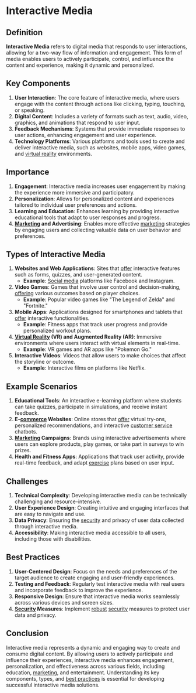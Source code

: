 # Interactive Media

## Definition
**Interactive Media** refers to digital media that responds to user interactions, allowing for a two-way flow of information and engagement. This form of media enables users to actively participate, control, and influence the content and experience, making it dynamic and personalized.

## Key Components
1. **User Interaction**: The core feature of interactive media, where users engage with the content through actions like clicking, typing, touching, or speaking.
2. **Digital Content**: Includes a variety of formats such as text, audio, video, graphics, and animations that respond to user input.
3. **Feedback Mechanisms**: Systems that provide immediate responses to user actions, enhancing engagement and user experience.
4. **Technology Platforms**: Various platforms and tools used to create and deliver interactive media, such as websites, mobile apps, video games, and [virtual reality](../v/virtual_reality.md) environments.

## Importance
1. **Engagement**: Interactive media increases user engagement by making the experience more immersive and participatory.
2. **Personalization**: Allows for personalized content and experiences tailored to individual user preferences and actions.
3. **Learning and Education**: Enhances learning by providing interactive educational tools that adapt to user responses and progress.
4. **[Marketing](../m/marketing.md) and Advertising**: Enables more effective [marketing](../m/marketing.md) strategies by engaging users and collecting valuable data on user behavior and preferences.

## Types of Interactive Media
1. **Websites and Web Applications**: Sites that [offer](../o/offer.md) interactive features such as forms, quizzes, and user-generated content.
   - **Example**: [Social media](../s/social_media.md) platforms like Facebook and Instagram.
2. **Video Games**: Games that involve user control and decision-making, [offering](../o/offering.md) various outcomes based on player choices.
   - **Example**: Popular video games like "The Legend of Zelda" and "Fortnite."
3. **Mobile Apps**: Applications designed for smartphones and tablets that [offer](../o/offer.md) interactive functionalities.
   - **Example**: Fitness apps that track user progress and provide personalized workout plans.
4. **[Virtual Reality](../v/virtual_reality.md) (VR) and Augmented Reality (AR)**: Immersive environments where users interact with virtual elements in real-time.
   - **Example**: VR games and AR apps like "Pokemon Go."
5. **Interactive Videos**: Videos that allow users to make choices that affect the storyline or outcome.
   - **Example**: Interactive films on platforms like Netflix.

## Example Scenarios
1. **Educational Tools**: An interactive e-learning platform where students can take quizzes, participate in simulations, and receive instant feedback.
2. **E-[commerce](../c/commerce.md) Websites**: Online stores that [offer](../o/offer.md) virtual try-ons, personalized recommendations, and interactive [customer service](../c/customer_service.md) chatbots.
3. **[Marketing](../m/marketing.md) Campaigns**: Brands using interactive advertisements where users can explore products, play games, or take part in surveys to win prizes.
4. **Health and Fitness Apps**: Applications that track user activity, provide real-time feedback, and adapt [exercise](../e/exercise.md) plans based on user input.

## Challenges
1. **Technical Complexity**: Developing interactive media can be technically challenging and resource-intensive.
2. **User Experience Design**: Creating intuitive and engaging interfaces that are easy to navigate and use.
3. **Data Privacy**: Ensuring the [security](../s/security.md) and privacy of user data collected through interactive media.
4. **Accessibility**: Making interactive media accessible to all users, including those with disabilities.

## Best Practices
1. **User-Centered Design**: Focus on the needs and preferences of the target audience to create engaging and user-friendly experiences.
2. **Testing and Feedback**: Regularly test interactive media with real users and incorporate feedback to improve the experience.
3. **Responsive Design**: Ensure that interactive media works seamlessly across various devices and screen sizes.
4. **[Security](../s/security.md) Measures**: Implement [robust](../r/robust.md) [security](../s/security.md) measures to protect user data and privacy.

## Conclusion
Interactive media represents a dynamic and engaging way to create and consume digital content. By allowing users to actively participate and influence their experiences, interactive media enhances engagement, personalization, and effectiveness across various fields, including education, [marketing](../m/marketing.md), and entertainment. Understanding its key components, types, and [best practices](../b/best_practices.md) is essential for developing successful interactive media solutions.

